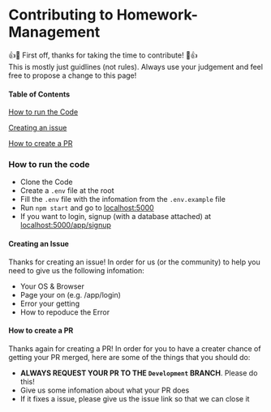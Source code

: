 # Contributing to Homework-Management

👍🎉 First off, thanks for taking the time to contribute! 🎉👍 <br>
This is mostly just guidlines (not rules). Always use your judgement and feel free to propose a change to this page! 

#### Table of Contents

[How to run the Code](#how-to-run-the-code)

[Creating an issue](#creating-an-issue)

[How to create a PR](#how-to-create-a-pr)

### How to run the code
- Clone the Code
- Create a `.env` file at the root
- Fill the `.env` file with the infomation from the `.env.example` file
- Run `npm start` and go to [localhost:5000](http://localhost:5000)
- If you want to login, signup (with a database attached) at [localhost:5000/app/signup](https://localhost:5000/app/signup)

#### Creating an Issue
Thanks for creating an issue! In order for us (or the community) to help you need to give us the following infomation: 
- Your OS & Browser
- Page your on (e.g. /app/login)
- Error your getting
- How to repoduce the Error

#### How to create a PR
Thanks again for creating a PR! In order for you to have a creater chance of getting your PR merged, here are some of the things that
you should do:
- **ALWAYS REQUEST YOUR PR TO THE `Development` BRANCH**. Please do this!
- Give us some infomation about what your PR does
- If it fixes a issue, please give us the issue link so that we can close it
